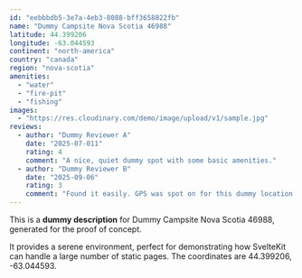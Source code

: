 ```yaml
---
id: "eebbbdb5-3e7a-4eb3-8088-bff3658822fb"
name: "Dummy Campsite Nova Scotia 46988"
latitude: 44.399206
longitude: -63.044593
continent: "north-america"
country: "canada"
region: "nova-scotia"
amenities:
  - "water"
  - "fire-pit"
  - "fishing"
images:
  - "https://res.cloudinary.com/demo/image/upload/v1/sample.jpg"
reviews:
  - author: "Dummy Reviewer A"
    date: "2025-07-011"
    rating: 4
    comment: "A nice, quiet dummy spot with some basic amenities."
  - author: "Dummy Reviewer B"
    date: "2025-09-06"
    rating: 3
    comment: "Found it easily. GPS was spot on for this dummy location."
---
```


This is a **dummy description** for Dummy Campsite Nova Scotia 46988, generated for the proof of concept.

It provides a serene environment, perfect for demonstrating how SvelteKit can handle a large number of static pages. The coordinates are 44.399206, -63.044593.
